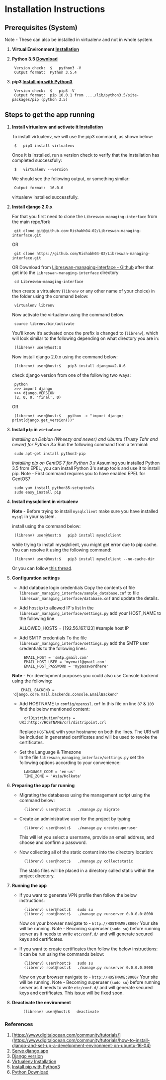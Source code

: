 # Installation Instructions

## Prerequisites (System)
Note - These can also be installed in virtualenv and not in whole system.

1. **Virtual Environment [Installation](https://virtualenv.pypa.io/en/stable/installation/)**

2. **Python 3.5 [Download](https://www.python.org/downloads/)**

		Version check:	$	python3 -V
		Output format:	Python 3.5.4

3. **pip3 [Install pip with Python3](https://stackoverflow.com/questions/6587507/how-to-install-pip-with-python-3)**

		Version check:	$	pip3 -V
		Output format:	pip 10.0.1 from ..../lib/python3.5/site-packages/pip (python 3.5)

## Steps to get the app running
1. **Install virtualenv and activate it [Installation](https://virtualenv.pypa.io/en/stable/installation/)**

	To install virtualenv, we will use the pip3 command, as shown below:

		$	pip3 install virtualenv
	Once it is installed, run a version check to verify that the installation has completed successfully:

		$	virtualenv --version
	We should see the following output, or something similar:

		Output format:	16.0.0
	virtualenv installed successfully.

2. **Install django 2.0.x**

	For that you first need to clone the `Libreswan-managing-interface` from the main repo/fork

		git clone git@github.com:Rishabh04-02/Libreswan-managing-interface.git
	OR

		git clone https://github.com/Rishabh04-02/Libreswan-managing-interface.git
	OR
	Download from [Libreswan-managing-interface - Github](https://github.com/Rishabh04-02/Libreswan-managing-interface)	after that get into the `Libreswan-managing-interface` directory
		
		cd Libreswan-managing-interface
	then create a virtualenv (`librenv` or any other name of your choice) in the folder using the command below:

		virtualenv librenv
	Now activate the virtualenv using the command below:

		source librenv/bin/activate
	You’ll know it’s activated once the prefix is changed to (`librenv`), which will look similar to the following depending on what directory you are in:

		(librenv) user@host:$
	Now install django 2.0.x using the command below:

		(librenv) user@host:$	pip3 install django==2.0.6
	check django version from one of the following two ways:

		python
		>>> import django
		>>> django.VERSION
		(2, 0, 0, 'final', 0)
	OR
		
		(librenv) user@host:$	python -c "import django; print(django.get_version())"

3. **Install `pip` in `virtualenv`**

	*Installing on Debian (Wheezy and newer) and Ubuntu (Trusty Tahr and newer) for Python 3.x*
	Run the following command from a terminal:

		sudo apt-get install python3-pip

	*Installing pip on CentOS 7 for Python 3.x*
	Assuming you installed Python 3.5 from EPEL, you can install Python 3's setup tools and use it to install pip.
	Note - First command requires you to have enabled EPEL for CentOS7

		sudo yum install python35-setuptools
		sudo easy_install pip

4. **Install mysqlclient in virtualenv**

	**Note** - Before trying to install `mysqlclient` make sure you have installed `mysql` in your system.
	
	install using the command below:

		(librenv) user@host:$	pip3 install mysqlclient
		
	while trying to install mysqlclient, you might get error due to pip cache. You can resolve it using the following command:

		(librenv) user@host:$	pip3 install mysqlclient --no-cache-dir
	
	Or you can follow [this thread](https://github.com/PyMySQL/mysqlclient-python/issues/379).

5. **Configuration settings**

	* Add database login credentials
	Copy the contents of file `libreswan_managing_interface/sample_database.cnf` to file `libreswan_managing_interface/database.cnf` and update the details.

	* Add host ip to allowed IP's list
	In the `libreswan_managing_interface/settings.py` add your HOST_NAME to the following line:

		ALLOWED_HOSTS = [192.56.167.123]	#sample host IP

	* Add SMTP credentials
	To the file `libreswan_managing_interface/settings.py` add the SMTP user credentials to the following lines:

		    EMAIL_HOST = 'smtp.gmail.com'
		    EMAIL_HOST_USER = 'myemail@gmail.com'
		    EMAIL_HOST_PASSWORD = 'mypasswordhere'
		    
	**Note** - For development purposes you could also use Console backend using the following:
		   
		   EMAIL_BACKEND = 'django.core.mail.backends.console.EmailBackend'

	* Add HOSTNAME to `config/openssl.cnf`
	In this file on line `87` & `103` find the below mentioned content:

		    crlDistributionPoints = URI:http://HOSTNAME/crl/distripoint.crl
		
		Replace `HOSTNAME` with your hostname on both the lines. The URI will be included in generated certificates and will be used to revoke the certificates.

	* Set the Language & Timezone 	
	In the file `libreswan_managing_interface/settings.py` set the following options according to your convenience:

			LANGUAGE_CODE = 'en-us'
			TIME_ZONE = 'Asia/Kolkata'

6. **Preparing the app for running**

	* Migrating the databases using the management script using the command below:

			(librenv) user@host:$	./manage.py migrate

	* Create an administrative user for the project by typing:

			(librenv) user@host:$	./manage.py createsuperuser
		This will let you select a username, provide an email address, and choose and confirm a password.

	* Now collecting all of the static content into the directory location:
		
			(librenv) user@host:$	./manage.py collectstatic
		The static files will be placed in a directory called static within the project directory.

7. **Running the app**

	* If you want to generate VPN profile then follow the below instructions:

			(librenv) user@host:$	sudo su
			(librenv) root@host:$	./manage.py runserver 0.0.0.0:8000

		Now on your browser navigate to - `http://HOSTNAME:8000/`
		Your site will be running.
		Note - Becoming superuser (`sudo su`) before running server as it needs to write `etc/conf.d/` and will generate secured keys and certificates.

	* If you want to create certificates then follow the below instructions:
	It can be run using the commands below:

			(librenv) user@host:$	sudo su
			(librenv) root@host:$	./manage.py runserver 0.0.0.0:8000

		Now on your browser navigate to - `http://HOSTNAME:8000/`
		Your site will be running.
		Note - Becoming superuser (`sudo su`) before running server as it needs to write `etc/conf.d/` and will generate secured keys and certificates. This issue will be fixed soon.

8. **Deactivate the environment**

			(librenv) user@host:$	deactivate

### References
1) [https://www.digitalocean.com/community/tutorials/](https://www.digitalocean.com/community/tutorials/how-to-install-django-and-set-up-a-development-environment-on-ubuntu-16-04)
2) [Serve django app](https://www.digitalocean.com/community/tutorials/how-to-serve-django-applications-with-apache-and-mod_wsgi-on-centos-7)
3) [Django version](https://stackoverflow.com/questions/6468397/how-to-check-django-version/6468505#6468505)
4) [Virtualenv Installation](https://virtualenv.pypa.io/en/stable/installation/)
5) [Install pip with Python3](https://stackoverflow.com/questions/6587507/how-to-install-pip-with-python-3)
6) [Python Download](https://www.python.org/downloads/)
